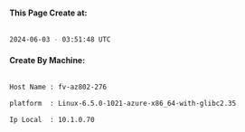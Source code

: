 
   
#### This Page Create at:

```bash

2024-06-03 - 03:51:48 UTC

```

#### Create By Machine:

```bash

Host Name : fv-az802-276

platform  : Linux-6.5.0-1021-azure-x86_64-with-glibc2.35

Ip Local  : 10.1.0.70

```

